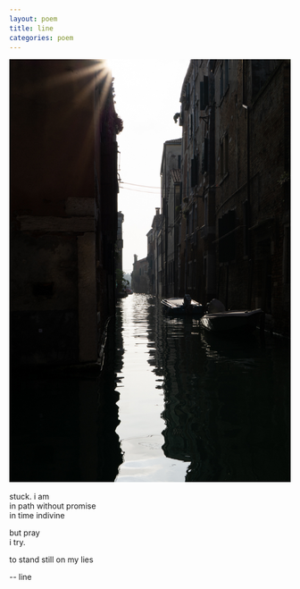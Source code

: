 ```yaml
---
layout: poem
title: line
categories: poem
---
```


<img src="/assets/images/venice-2.JPG">

stuck. i am \
in path without promise \
in time indivine

but pray \
i try.

to stand still on my lies

-- line

